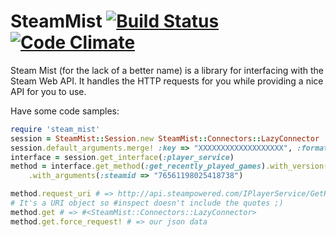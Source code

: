 # SteamMist [![Build Status](https://travis-ci.org/redjazz96/steam-mist.png?branch=master)](https://travis-ci.org/redjazz96/steam-mist) [![Code Climate](https://codeclimate.com/github/redjazz96/steam-mist.png)](https://codeclimate.com/github/redjazz96/steam-mist)
Steam Mist (for the lack of a better name) is a library for interfacing with
the Steam Web API.  It handles the HTTP requests for you while providing a
nice API for you to use.

Have some code samples:

```Ruby
require 'steam_mist'
session = SteamMist::Session.new SteamMist::Connectors::LazyConnector
session.default_arguments.merge! :key => "XXXXXXXXXXXXXXXXXXX", :format => :json
interface = session.get_interface(:player_service)
method = interface.get_method(:get_recently_played_games).with_version(1) \
	.with_arguments(:steamid => "76561198025418738")

method.request_uri # => http://api.steampowered.com/IPlayerService/GetRecentlyPlayedGames/v0001/?key=XXXXXXXXXXXXXXXXX&steamid=76561197960434622&format=json
# It's a URI object so #inspect doesn't include the quotes ;)
method.get # => #<SteamMist::Connectors::LazyConnector>
method.get.force_request! # => our json data
```
